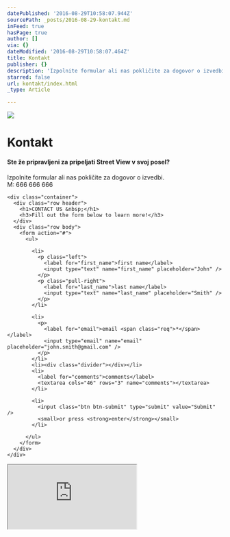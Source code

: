 ```yaml
---
datePublished: '2016-08-29T10:58:07.944Z'
sourcePath: _posts/2016-08-29-kontakt.md
inFeed: true
hasPage: true
author: []
via: {}
dateModified: '2016-08-29T10:58:07.464Z'
title: Kontakt
publisher: {}
description: 'Izpolnite formular ali nas pokličite za dogovor o izvedbi. M: 666 666 666'
starred: false
url: kontakt/index.html
_type: Article

---
```

![](https://the-grid-user-content.s3-us-west-2.amazonaws.com/7fc778af-a8ba-49b4-af2d-2511900b93c7.png)

# Kontakt

#### Ste že pripravljeni za pripeljati Street View v svoj posel?

Izpolnite formular ali nas pokličite za dogovor o izvedbi.  
M: 666 666 666

    
    <div class="container">
      <div class="row header">
        <h1>CONTACT US &nbsp;</h1>
        <h3>Fill out the form below to learn more!</h3>
      </div>
      <div class="row body">
        <form action="#">
          <ul>
            
            <li>
              <p class="left">
                <label for="first_name">first name</label>
                <input type="text" name="first_name" placeholder="John" />
              </p>
              <p class="pull-right">
                <label for="last_name">last name</label>
                <input type="text" name="last_name" placeholder="Smith" />      
              </p>
            </li>
            
            <li>
              <p>
                <label for="email">email <span class="req">*</span></label>
                <input type="email" name="email" placeholder="john.smith@gmail.com" />
              </p>
            </li>        
            <li><div class="divider"></div></li>
            <li>
              <label for="comments">comments</label>
              <textarea cols="46" rows="3" name="comments"></textarea>
            </li>
            
            <li>
              <input class="btn btn-submit" type="submit" value="Submit" />
              <small>or press <strong>enter</strong></small>
            </li>
            
          </ul>
        </form>  
      </div>
    </div>

<iframe src="https://the-grid.github.io/ed-userhtml/?g=eJyVVG1vmzAQ_s6vuKXrGqKQkLTrItC0SPvcH3GAAasGI9ss6ar-951faGmmbZp4kXW-l8fPc-cj7wapDCxK2Q2o9bbU-naRR9ExbIxKLFtjhmy7rWVv9KaRshEMB643FGP9v9XYcfH09YEpxU8MTctUnEcfFasyuGJf7srbkjKu1hCtsoLVUjG3xNowBc8RABx5X4qxYlDIc6L5T943y0KqiqmELHEO0UsUtaYTa_KonlxQgeVjo-TY2yr1zj45mS3KxCPK4GaO6WYNGnudaKZ4bV0HrCqqlMGOdbmrsPNwDDubBAVv-gxK1hNM6w6lFFJRMTzYJ38H3IXoFit5Wu6GM9gvBdUUuDy13NCJd3HsitD5O1-mw3Ny4pVpM7hP0-Gc_6V2h6rhZNqTH-BopLXSy_thNGsXhYqhT0zkOPKyNAc5GsF7Rku_8_7QzjRj31GusOKjXh4GYt57VFwPAonQQsjyMRgD9F2aXgeLB5kYOczT_4civ7WCJzSFiVJHaCFI-jWkG0epi1KMuoZl0MueeZP7fcpqWY56YuVP2S2n-ym77Vur1gc_AdibUOQl8h-9V472RI9Fx82UPbSHkzuHoMOsSW3iALcclba-g-SvCk-IW_ljGot_8_HKyRUiWkru4zjUnsG97A5oGW9aQyLt733bvdjOjDYtito51UIi7QtWG7sdpL47OKWDzIU0RnZv07NRNik8T96fqS_A2m2WqXSIVb7-_tqPdnTsWMURlrORuDuQLLGLe8N10XaB5YD2TfxLiKnz9IfcruA7XWCq5mdYbaNNWU-XklvPbiVSlNTpKfMCFjlQ4M5GvBsIg4Vgbm9v9-xxL5PYYjQ50rRE0y_61pfb" style=""></iframe>